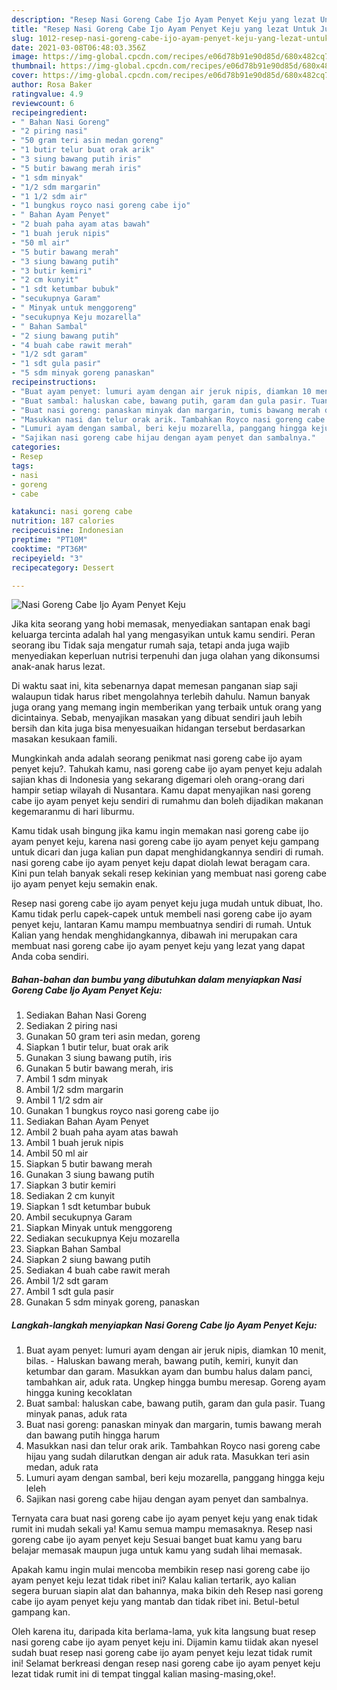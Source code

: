 ```yaml
---
description: "Resep Nasi Goreng Cabe Ijo Ayam Penyet Keju yang lezat Untuk Jualan"
title: "Resep Nasi Goreng Cabe Ijo Ayam Penyet Keju yang lezat Untuk Jualan"
slug: 1012-resep-nasi-goreng-cabe-ijo-ayam-penyet-keju-yang-lezat-untuk-jualan
date: 2021-03-08T06:48:03.356Z
image: https://img-global.cpcdn.com/recipes/e06d78b91e90d85d/680x482cq70/nasi-goreng-cabe-ijo-ayam-penyet-keju-foto-resep-utama.jpg
thumbnail: https://img-global.cpcdn.com/recipes/e06d78b91e90d85d/680x482cq70/nasi-goreng-cabe-ijo-ayam-penyet-keju-foto-resep-utama.jpg
cover: https://img-global.cpcdn.com/recipes/e06d78b91e90d85d/680x482cq70/nasi-goreng-cabe-ijo-ayam-penyet-keju-foto-resep-utama.jpg
author: Rosa Baker
ratingvalue: 4.9
reviewcount: 6
recipeingredient:
- " Bahan Nasi Goreng"
- "2 piring nasi"
- "50 gram teri asin medan goreng"
- "1 butir telur buat orak arik"
- "3 siung bawang putih iris"
- "5 butir bawang merah iris"
- "1 sdm minyak"
- "1/2 sdm margarin"
- "1 1/2 sdm air"
- "1 bungkus royco nasi goreng cabe ijo"
- " Bahan Ayam Penyet"
- "2 buah paha ayam atas bawah"
- "1 buah jeruk nipis"
- "50 ml air"
- "5 butir bawang merah"
- "3 siung bawang putih"
- "3 butir kemiri"
- "2 cm kunyit"
- "1 sdt ketumbar bubuk"
- "secukupnya Garam"
- " Minyak untuk menggoreng"
- "secukupnya Keju mozarella"
- " Bahan Sambal"
- "2 siung bawang putih"
- "4 buah cabe rawit merah"
- "1/2 sdt garam"
- "1 sdt gula pasir"
- "5 sdm minyak goreng panaskan"
recipeinstructions:
- "Buat ayam penyet: lumuri ayam dengan air jeruk nipis, diamkan 10 menit, bilas.  Haluskan bawang merah, bawang putih, kemiri, kunyit dan ketumbar dan garam. Masukkan ayam dan bumbu halus dalam panci, tambahkan air, aduk rata. Ungkep hingga bumbu meresap. Goreng ayam hingga kuning kecoklatan"
- "Buat sambal: haluskan cabe, bawang putih, garam dan gula pasir. Tuang minyak panas, aduk rata"
- "Buat nasi goreng: panaskan minyak dan margarin, tumis bawang merah dan bawang putih hingga harum"
- "Masukkan nasi dan telur orak arik. Tambahkan Royco nasi goreng cabe hijau yang sudah dilarutkan dengan air aduk rata. Masukkan teri asin medan, aduk rata"
- "Lumuri ayam dengan sambal, beri keju mozarella, panggang hingga keju leleh"
- "Sajikan nasi goreng cabe hijau dengan ayam penyet dan sambalnya."
categories:
- Resep
tags:
- nasi
- goreng
- cabe

katakunci: nasi goreng cabe 
nutrition: 187 calories
recipecuisine: Indonesian
preptime: "PT10M"
cooktime: "PT36M"
recipeyield: "3"
recipecategory: Dessert

---
```



![Nasi Goreng Cabe Ijo Ayam Penyet Keju](https://img-global.cpcdn.com/recipes/e06d78b91e90d85d/680x482cq70/nasi-goreng-cabe-ijo-ayam-penyet-keju-foto-resep-utama.jpg)

Jika kita seorang yang hobi memasak, menyediakan santapan enak bagi keluarga tercinta adalah hal yang mengasyikan untuk kamu sendiri. Peran seorang ibu Tidak saja mengatur rumah saja, tetapi anda juga wajib menyediakan keperluan nutrisi terpenuhi dan juga olahan yang dikonsumsi anak-anak harus lezat.

Di waktu  saat ini, kita sebenarnya dapat memesan panganan siap saji walaupun tidak harus ribet mengolahnya terlebih dahulu. Namun banyak juga orang yang memang ingin memberikan yang terbaik untuk orang yang dicintainya. Sebab, menyajikan masakan yang dibuat sendiri jauh lebih bersih dan kita juga bisa menyesuaikan hidangan tersebut berdasarkan masakan kesukaan famili. 



Mungkinkah anda adalah seorang penikmat nasi goreng cabe ijo ayam penyet keju?. Tahukah kamu, nasi goreng cabe ijo ayam penyet keju adalah sajian khas di Indonesia yang sekarang digemari oleh orang-orang dari hampir setiap wilayah di Nusantara. Kamu dapat menyajikan nasi goreng cabe ijo ayam penyet keju sendiri di rumahmu dan boleh dijadikan makanan kegemaranmu di hari liburmu.

Kamu tidak usah bingung jika kamu ingin memakan nasi goreng cabe ijo ayam penyet keju, karena nasi goreng cabe ijo ayam penyet keju gampang untuk dicari dan juga kalian pun dapat menghidangkannya sendiri di rumah. nasi goreng cabe ijo ayam penyet keju dapat diolah lewat beragam cara. Kini pun telah banyak sekali resep kekinian yang membuat nasi goreng cabe ijo ayam penyet keju semakin enak.

Resep nasi goreng cabe ijo ayam penyet keju juga mudah untuk dibuat, lho. Kamu tidak perlu capek-capek untuk membeli nasi goreng cabe ijo ayam penyet keju, lantaran Kamu mampu membuatnya sendiri di rumah. Untuk Kalian yang hendak menghidangkannya, dibawah ini merupakan cara membuat nasi goreng cabe ijo ayam penyet keju yang lezat yang dapat Anda coba sendiri.

<!--inarticleads1-->

##### Bahan-bahan dan bumbu yang dibutuhkan dalam menyiapkan Nasi Goreng Cabe Ijo Ayam Penyet Keju:

1. Sediakan  Bahan Nasi Goreng
1. Sediakan 2 piring nasi
1. Gunakan 50 gram teri asin medan, goreng
1. Siapkan 1 butir telur, buat orak arik
1. Gunakan 3 siung bawang putih, iris
1. Gunakan 5 butir bawang merah, iris
1. Ambil 1 sdm minyak
1. Ambil 1/2 sdm margarin
1. Ambil 1 1/2 sdm air
1. Gunakan 1 bungkus royco nasi goreng cabe ijo
1. Sediakan  Bahan Ayam Penyet
1. Ambil 2 buah paha ayam atas bawah
1. Ambil 1 buah jeruk nipis
1. Ambil 50 ml air
1. Siapkan 5 butir bawang merah
1. Gunakan 3 siung bawang putih
1. Siapkan 3 butir kemiri
1. Sediakan 2 cm kunyit
1. Siapkan 1 sdt ketumbar bubuk
1. Ambil secukupnya Garam
1. Siapkan  Minyak untuk menggoreng
1. Sediakan secukupnya Keju mozarella
1. Siapkan  Bahan Sambal
1. Siapkan 2 siung bawang putih
1. Sediakan 4 buah cabe rawit merah
1. Ambil 1/2 sdt garam
1. Ambil 1 sdt gula pasir
1. Gunakan 5 sdm minyak goreng, panaskan




<!--inarticleads2-->

##### Langkah-langkah menyiapkan Nasi Goreng Cabe Ijo Ayam Penyet Keju:

1. Buat ayam penyet: lumuri ayam dengan air jeruk nipis, diamkan 10 menit, bilas.  - Haluskan bawang merah, bawang putih, kemiri, kunyit dan ketumbar dan garam. Masukkan ayam dan bumbu halus dalam panci, tambahkan air, aduk rata. Ungkep hingga bumbu meresap. Goreng ayam hingga kuning kecoklatan
1. Buat sambal: haluskan cabe, bawang putih, garam dan gula pasir. Tuang minyak panas, aduk rata
1. Buat nasi goreng: panaskan minyak dan margarin, tumis bawang merah dan bawang putih hingga harum
1. Masukkan nasi dan telur orak arik. Tambahkan Royco nasi goreng cabe hijau yang sudah dilarutkan dengan air aduk rata. Masukkan teri asin medan, aduk rata
1. Lumuri ayam dengan sambal, beri keju mozarella, panggang hingga keju leleh
1. Sajikan nasi goreng cabe hijau dengan ayam penyet dan sambalnya.




Ternyata cara buat nasi goreng cabe ijo ayam penyet keju yang enak tidak rumit ini mudah sekali ya! Kamu semua mampu memasaknya. Resep nasi goreng cabe ijo ayam penyet keju Sesuai banget buat kamu yang baru belajar memasak maupun juga untuk kamu yang sudah lihai memasak.

Apakah kamu ingin mulai mencoba membikin resep nasi goreng cabe ijo ayam penyet keju lezat tidak ribet ini? Kalau kalian tertarik, ayo kalian segera buruan siapin alat dan bahannya, maka bikin deh Resep nasi goreng cabe ijo ayam penyet keju yang mantab dan tidak ribet ini. Betul-betul gampang kan. 

Oleh karena itu, daripada kita berlama-lama, yuk kita langsung buat resep nasi goreng cabe ijo ayam penyet keju ini. Dijamin kamu tiidak akan nyesel sudah buat resep nasi goreng cabe ijo ayam penyet keju lezat tidak rumit ini! Selamat berkreasi dengan resep nasi goreng cabe ijo ayam penyet keju lezat tidak rumit ini di tempat tinggal kalian masing-masing,oke!.

